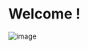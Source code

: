 # Welcome !

![image](https://user-images.githubusercontent.com/7076061/159553270-4b386fba-5cc2-48d8-bf6b-1693209f986d.png)
